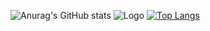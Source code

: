 ![Anurag's GitHub stats](https://github-readme-stats.vercel.app/api?username=Eloquade&count_private=true&show_icons=true)
![Logo](https://pluspng.com/img-png/python-logo-png-python-logo-glassy2-png-222.png)
[![Top Langs](https://github-readme-stats.vercel.app/api/top-langs/?username=Eloquade&layout=compact&langs_count=10)](https://github.com/anuraghazra/github-readme-stats)

